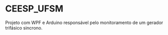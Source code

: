 # CEESP_UFSM
Projeto com WPF e Arduino responsável pelo monitoramento de um gerador trifásico sincrono.
